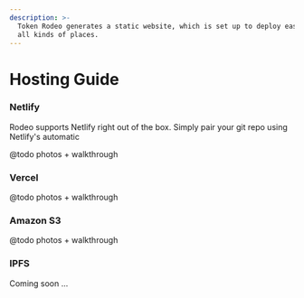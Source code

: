 ```yaml
---
description: >-
  Token Rodeo generates a static website, which is set up to deploy easily in
  all kinds of places.
---
```


# Hosting Guide

### Netlify

Rodeo supports Netlify right out of the box. Simply pair your git repo using Netlify's automatic

@todo photos + walkthrough

### Vercel

@todo photos + walkthrough

### Amazon S3

@todo photos + walkthrough

### IPFS

Coming soon ...

